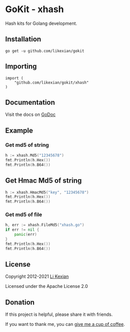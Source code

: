 # GoKit - xhash

Hash kits for Golang development.

## Installation

    go get -u github.com/likexian/gokit

## Importing

    import (
        "github.com/likexian/gokit/xhash"
    )

## Documentation

Visit the docs on [GoDoc](https://godoc.org/github.com/likexian/gokit/xhash)

## Example

### Get md5 of string

```go
h := xhash.Md5("12345678")
fmt.Println(h.Hex())
fmt.Println(h.B64())
```

## Get Hmac Md5 of string

```go
h := xhash.HmacMd5("key", "12345678")
fmt.Println(h.Hex())
fmt.Println(h.B64())
```

### Get md5 of file

```go
h, err := xhash.FileMd5("xhash.go")
if err != nil {
    panic(err)
}
fmt.Println(h.Hex())
fmt.Println(h.B64())
```

## License

Copyright 2012-2021 [Li Kexian](https://www.likexian.com/)

Licensed under the Apache License 2.0

## Donation

If this project is helpful, please share it with friends.

If you want to thank me, you can [give me a cup of coffee](https://www.likexian.com/donate/).

